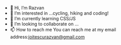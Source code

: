 - 👋 Hi, I’m Razvan
- 👀 I’m interested in ...cycling, hiking and coding!
- 🌱 I’m currently learning CSS/JS
- 💞️ I’m looking to collaborate on ...
- 📫 How to reach me
    You can reach me at my email address:joitescurazvan@gmail.com

<!---
bubtroniq/bubtroniq is a ✨ special ✨ repository because its `README.md` (this file) appears on your GitHub profile.
You can click the Preview link to take a look at your changes.
--->
